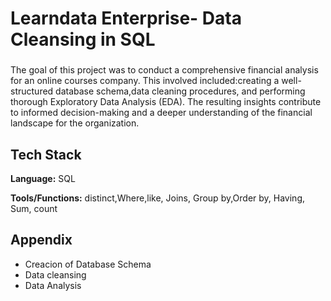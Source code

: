 


# Learndata Enterprise- Data Cleansing in SQL

###

The goal of this project was to conduct a comprehensive financial analysis for an online courses company. This involved included:creating a well-structured database schema,data cleaning procedures, and performing thorough Exploratory Data Analysis (EDA). 
The resulting insights contribute to informed decision-making and a deeper understanding of the financial landscape for the organization.

## Tech Stack

**Language:** SQL

**Tools/Functions:** distinct,Where,like, Joins, Group by,Order by, Having, Sum, count

## Appendix

* Creacion of Database Schema
*  Data cleansing
*  Data Analysis
